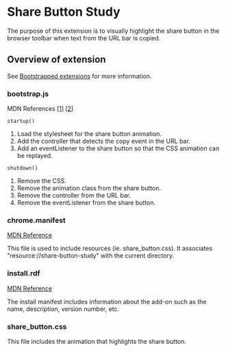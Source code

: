 # Share Button Study
The purpose of this extension is to visually highlight the share button in the browser toolbar when text from the URL bar is copied.

## Overview of extension
See [Bootstrapped extensions](https://developer.mozilla.org/en-US/Add-ons/Bootstrapped_extensions) for more information.

### bootstrap.js
MDN References [[1](https://developer.mozilla.org/en-US/docs/Extensions/bootstrap.js)] [[2](https://developer.mozilla.org/en-US/Add-ons/Bootstrapped_extensions#Bootstrap_entry_points)]

`startup()` 
1. Load the stylesheet for the share button animation.
2. Add the controller that detects the copy event in the URL bar.
3. Add an eventListener to the share button so that the CSS animation can be replayed.

`shutdown()`
1. Remove the CSS.
2. Remove the animation class from the share button.
3. Remove the controller from the URL bar.
4. Remove the eventListener from the share button.

### chrome.manifest
[MDN Reference](https://developer.mozilla.org/en-US/docs/Chrome_Registration)

This file is used to include resources (ie. share\_button.css). It associates "resource://share-button-study" with the current directory.

### install.rdf
[MDN Reference](https://developer.mozilla.org/en-US/Add-ons/Install_Manifests)

The install manifest includes information about the add-on such as the name, description, version number, etc.

### share_button.css
This file includes the animation that highlights the share button.
